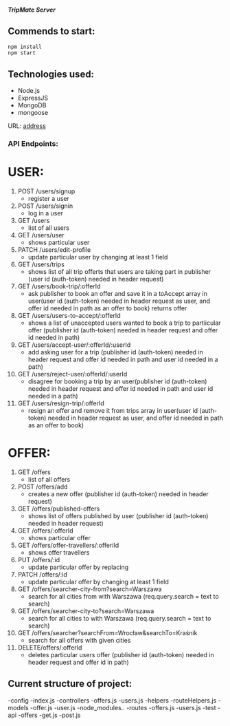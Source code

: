 ##### TripMate Server

## Commends to start:
```
npm install
npm start
```

## Technologies used:
- Node.js
- ExpressJS
- MongoDB
- mongoose

URL: [address](http://localhost:5000/)

### API Endpoints:
#    USER:
1. POST  /users/signup     
   - register a user
2. POST  /users/signin      
   - log in a user
3. GET   /users              
   - list of all users
4. GET   /users/user      
   - shows particular user
5. PATCH /users/edit-profile       
   - update particular user by changing at least 1 field
6. GET   /users/trips              
   - shows list of all trip offerts that users are taking part in publisher (user id (auth-token) needed in header request)
7. GET   /users/book-trip/:offerId   
   - ask publisher to book an offer and save it in a toAccept array in user(user id (auth-token) needed in header request as user, and offer id needed in path as an offer to book) returns offer
8. GET   /users/users-to-accept/:offerId 
   - shows a list of unaccepted users wanted to book a trip to partiicular offer (publisher id (auth-token) needed in header request and offer id needed in path)
9. GET   /users/accept-user/:offerId/:userId 
   - add asking user for a trip (publisher id (auth-token) needed in header request and offer id needed in path and user id needed in a path)
10. GET   /users/reject-user/:offerId/:userId 
    - disagree for booking a trip by an user(publisher id (auth-token) needed in header request and offer id needed in path and user id needed in a path)
11. GET   /users/resign-trip/:offerId   
    - resign an offer and remove it from trips array in user(user id (auth-token) needed in header request as user, and offer id needed in path as an offer to book)

    
#    OFFER:
1. GET   /offers           
   - list of all offers
2. POST  /offers/add                
   - creates a new offer (publisher id (auth-token) needed in header request)
3. GET   /offers/published-offers               
   - shows list of offers published by user (publisher id (auth-token) needed in header request)
4. GET   /offers/:offerId                          
   - shows particular offer
5. GET   /offers/offer-travellers/:offeriId          
   - shows offer travellers
6. PUT   /offers/:id                               
   - update particular offer by replacing
7. PATCH /offers/:id                               
   - update particular offer by changing at least 1 field
8. GET   /offers/searcher-city-from?search=Warszawa  
   - search for all cities from with Warszawa (req.query.search = text to search)
9. GET   /offers/searcher-city-to?search=Warszawa      
   - search for all cities to with Warszawa (req.query.search = text to search)
10. GET   /offers/searcher?searchFrom=Wrocław&searchTo=Kraśnik  
    - search for all offers with given cities
11. DELETE/offers/:offerId                           
    - deletes particular users offer (publisher id (auth-token) needed in header request and offer id in path)

## Current structure of project:

-config
    -index.js
-controllers
    -offers.js
    -users.js
-helpers
    -routeHelpers.js
-models
    -offer.js
    -user.js
-node_modules..
-routes
    -offers.js
    -users.js
-test
    -api
        -offers
            -get.js
            -post.js




